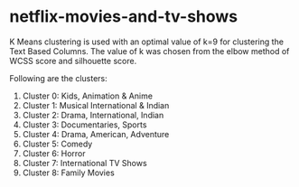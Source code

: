 # netflix-movies-and-tv-shows


K Means clustering is used with an optimal value of k=9 for clustering the Text Based Columns. The value of k was chosen from the elbow method of WCSS score and silhouette score. 

Following are the clusters:

1. Cluster 0: Kids, Animation & Anime
2. Cluster 1: Musical International & Indian
3. Cluster 2: Drama, International, Indian
4. Cluster 3: Documentaries, Sports
5. Cluster 4: Drama, American, Adventure
6. Cluster 5: Comedy
7. Cluster 6: Horror
8. Cluster 7: International TV Shows
9. Cluster 8: Family Movies
  
